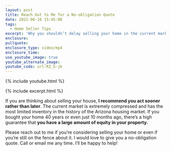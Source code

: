 ```yaml
---
layout: post
title: Reach Out to Me for a No-obligation Quote
date: 2022-06-16 15:45:00
tags:
  - Home Seller Tips
excerpt: 'Why you shouldn’t delay selling your home in the current market. '
enclosure:
pullquote:
enclosure_type: video/mp4
enclosure_time:
use_youtube_image: true
youtube_alternate_image:
youtube_code: url-RZ_G-jk
---
```

{% include youtube.html %}

{% include excerpt.html %}

If you are thinking about selling your house, **I recommend you act sooner rather than later**. The current market is extremely compressed and has the most limited inventory in the history of the Arizona housing market. If you bought your home 40 years or even just 10 months ago, there’s a high guarantee that **you have a large amount of equity in your property.**

Please reach out to me if you’re considering selling your home or even if you’re still on the fence about it. I would love to give you a no-obligation quote. Call or email me any time. I’ll be happy to help\!
